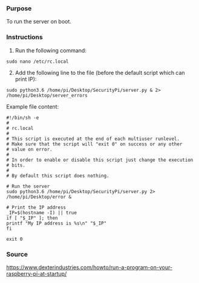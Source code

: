 ### Purpose

To run the server on boot.

### Instructions

1. Run the following command:

```
sudo nano /etc/rc.local
```

2. Add the following line to the file (before the default script which can print IP):

```
sudo python3.6 /home/pi/Desktop/SecurityPi/server.py & 2> /home/pi/Desktop/server_errors
```

Example file content:

```
#!/bin/sh -e
#
# rc.local
#
# This script is executed at the end of each multiuser runlevel.
# Make sure that the script will "exit 0" on success or any other
# value on error.
#
# In order to enable or disable this script just change the execution
# bits.
#
# By default this script does nothing.

# Run the server
sudo python3.6 /home/pi/Desktop/SecurityPi/server.py 2> /home/pi/Desktop/error &

# Print the IP address
_IP=$(hostname -I) || true
if [ "$_IP" ]; then
printf "My IP address is %s\n" "$_IP"
fi

exit 0
```

### Source

https://www.dexterindustries.com/howto/run-a-program-on-your-raspberry-pi-at-startup/
